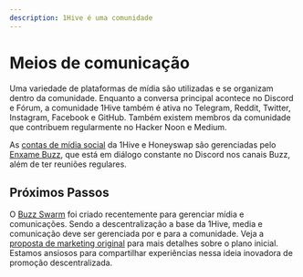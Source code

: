 ```yaml
---
description: 1Hive é uma comunidade
---
```


# Meios de comunicação

Uma variedade de plataformas de mídia são utilizadas e se organizam dentro da comunidade. Enquanto a conversa principal acontece no Discord e Fórum, a comunidade 1Hive também é ativa no Telegram, Reddit, Twitter, Instagram, Facebook e GitHub. Também existem membros da comunidade que contribuem regularmente no Hacker Noon e Medium.

As [contas de mídia social](https://1hive.gitbook.io/1hive/community/media/social-accounts) da 1Hive e Honeyswap são gerenciadas pelo [Enxame Buzz](https://1hive.gitbook.io/1hive/community/swarms/buzz), que está em diálogo constante no Discord nos canais Buzz, além de ter reuniões regulares.  


## **Próximos Passos**

O [Buzz Swarm](https://1hive.gitbook.io/1hive/community/swarms/buzz) foi criado recentemente para gerenciar mídia e comunicações. Sendo a descentralização a base da 1Hive, media e comunicação deve ser gerenciada por e para a comunidade. Veja a [proposta de marketing original](https://drive.google.com/file/d/1giD4QcVfHNUaAwcXWqEdV4jI2CUSQH24/view) para mais detalhes sobre o plano inicial. Estamos ansiosos para compartilhar experiências nessa ideia inovadora de promoção descentralizada.  


